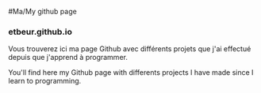 #Ma/My github page
### etbeur.github.io


Vous trouverez ici ma page Github avec différents projets que j'ai effectué depuis que j'apprend à programmer.

You'll find here my Github page with differents projects I have made since I learn to programming.


